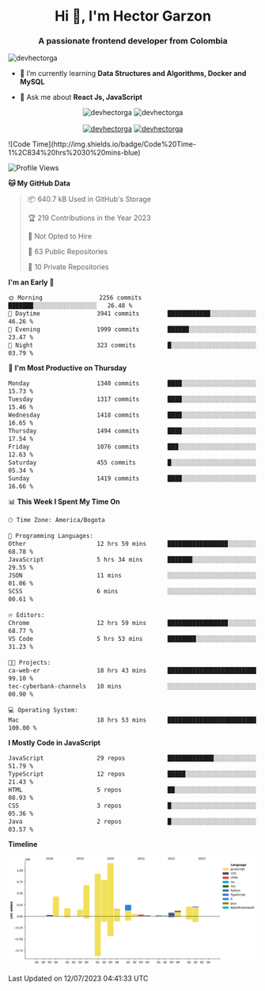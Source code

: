 <h1 align="center">Hi 👋, I'm Hector Garzon</h1>
<h3 align="center">A passionate frontend developer from Colombia</h3>

<p align="left"> <img src="https://komarev.com/ghpvc/?username=devhectorga" alt="devhectorga" /> </p>

- 🌱 I’m currently learning **Data Structures and Algorithms, Docker and MySQL**

- 💬 Ask me about **React Js, JavaScript**

<p align="center"> <img src="https://github-readme-stats.vercel.app/api?username=devhectorga&count_private=true&show_icons=true" alt="devhectorga" /> <img src="https://github-readme-stats.vercel.app/api/top-langs/?username=devhectorga&layout=compact" alt="devhectorga" /></p>

<p align="center">
<a href="https://twitter.com/devhectorga" target="blank"><img align="center" src="https://cdn.jsdelivr.net/npm/simple-icons@3.0.1/icons/twitter.svg" alt="devhectorga" height="20" width="20" /></a>
<a href="https://linkedin.com/in/devhectorga" target="blank"><img align="center" src="https://cdn.jsdelivr.net/npm/simple-icons@3.0.1/icons/linkedin.svg" alt="devhectorga" height="20" width="20" /></a>
</p>
<!--START_SECTION:waka-->
![Code Time](http://img.shields.io/badge/Code%20Time-1%2C834%20hrs%2030%20mins-blue)

![Profile Views](http://img.shields.io/badge/Profile%20Views-63-blue)

**🐱 My GitHub Data** 

> 📦 640.7 kB Used in GitHub's Storage 
 > 
> 🏆 219 Contributions in the Year 2023
 > 
> 🚫 Not Opted to Hire
 > 
> 📜 63 Public Repositories 
 > 
> 🔑 10 Private Repositories 
 > 
**I'm an Early 🐤** 

```text
🌞 Morning                2256 commits        ███████░░░░░░░░░░░░░░░░░░   26.48 % 
🌆 Daytime                3941 commits        ████████████░░░░░░░░░░░░░   46.26 % 
🌃 Evening                1999 commits        ██████░░░░░░░░░░░░░░░░░░░   23.47 % 
🌙 Night                  323 commits         █░░░░░░░░░░░░░░░░░░░░░░░░   03.79 % 
```
📅 **I'm Most Productive on Thursday** 

```text
Monday                   1340 commits        ████░░░░░░░░░░░░░░░░░░░░░   15.73 % 
Tuesday                  1317 commits        ████░░░░░░░░░░░░░░░░░░░░░   15.46 % 
Wednesday                1418 commits        ████░░░░░░░░░░░░░░░░░░░░░   16.65 % 
Thursday                 1494 commits        ████░░░░░░░░░░░░░░░░░░░░░   17.54 % 
Friday                   1076 commits        ███░░░░░░░░░░░░░░░░░░░░░░   12.63 % 
Saturday                 455 commits         █░░░░░░░░░░░░░░░░░░░░░░░░   05.34 % 
Sunday                   1419 commits        ████░░░░░░░░░░░░░░░░░░░░░   16.66 % 
```


📊 **This Week I Spent My Time On** 

```text
🕑︎ Time Zone: America/Bogota

💬 Programming Languages: 
Other                    12 hrs 59 mins      █████████████████░░░░░░░░   68.78 % 
JavaScript               5 hrs 34 mins       ███████░░░░░░░░░░░░░░░░░░   29.55 % 
JSON                     11 mins             ░░░░░░░░░░░░░░░░░░░░░░░░░   01.06 % 
SCSS                     6 mins              ░░░░░░░░░░░░░░░░░░░░░░░░░   00.61 % 

🔥 Editors: 
Chrome                   12 hrs 59 mins      █████████████████░░░░░░░░   68.77 % 
VS Code                  5 hrs 53 mins       ████████░░░░░░░░░░░░░░░░░   31.23 % 

🐱‍💻 Projects: 
ca-web-er                18 hrs 43 mins      █████████████████████████   99.10 % 
tec-cyberbank-channels   10 mins             ░░░░░░░░░░░░░░░░░░░░░░░░░   00.90 % 

💻 Operating System: 
Mac                      18 hrs 53 mins      █████████████████████████   100.00 % 
```

**I Mostly Code in JavaScript** 

```text
JavaScript               29 repos            █████████████░░░░░░░░░░░░   51.79 % 
TypeScript               12 repos            █████░░░░░░░░░░░░░░░░░░░░   21.43 % 
HTML                     5 repos             ██░░░░░░░░░░░░░░░░░░░░░░░   08.93 % 
CSS                      3 repos             █░░░░░░░░░░░░░░░░░░░░░░░░   05.36 % 
Java                     2 repos             █░░░░░░░░░░░░░░░░░░░░░░░░   03.57 % 
```



**Timeline**

![Lines of Code chart](https://raw.githubusercontent.com/devHectorGa/devHectorGa/master/assets/bar_graph.png)


 Last Updated on 12/07/2023 04:41:33 UTC
<!--END_SECTION:waka-->
